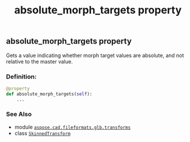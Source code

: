 ﻿---
title: absolute_morph_targets property
second_title: Aspose.CAD for Python via .NET API References
description: 
type: docs
weight: 60
url: /python-net/aspose.cad.fileformats.glb.transforms/skinnedtransform/absolute_morph_targets/
is_root: false
---

## absolute_morph_targets property


Gets a value indicating whether morph target values are absolute, and not relative to the master value.
### Definition:
```python
@property
def absolute_morph_targets(self):
    ...
```

### See Also
* module [`aspose.cad.fileformats.glb.transforms`](../../)
* class [`SkinnedTransform`](/cad/python-net/aspose.cad.fileformats.glb.transforms/skinnedtransform)
